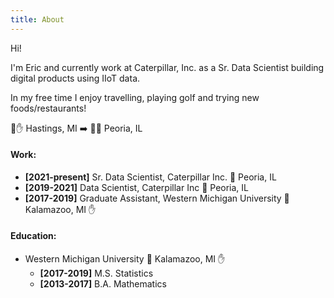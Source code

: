 ```yaml
---
title: About
---
```


Hi!

I'm Eric and currently work at Caterpillar, Inc. as a Sr. Data Scientist building digital 
products using IIoT data. 

In my free time I enjoy travelling, playing golf and trying new foods/restaurants!

:round_pushpin::hand: Hastings, MI :arrow_right: :round_pushpin::house_with_garden: Peoria, IL

#### Work:

- **[2021-present]** Sr. Data Scientist, Caterpillar Inc. :round_pushpin: Peoria, IL
- **[2019-2021]** Data Scientist, Caterpillar Inc :round_pushpin: Peoria, IL
- **[2017-2019]** Graduate Assistant, Western Michigan University :round_pushpin: Kalamazoo, MI :hand:

#### Education:

- Western Michigan University :round_pushpin: Kalamazoo, MI :hand:
  - **[2017-2019]** M.S. Statistics
  - **[2013-2017]** B.A. Mathematics
